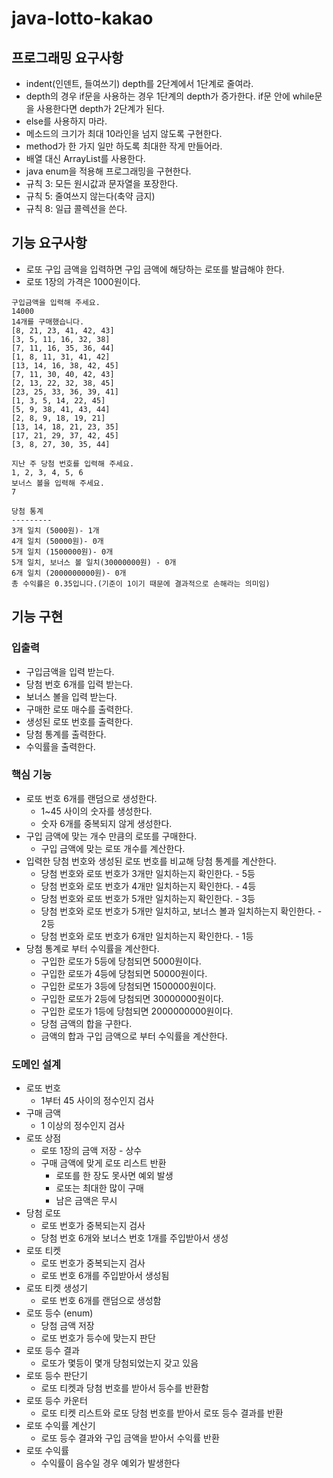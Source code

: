 # java-lotto-kakao

## 프로그래밍 요구사항

* indent(인덴트, 들여쓰기) depth를 2단계에서 1단계로 줄여라.
* depth의 경우 if문을 사용하는 경우 1단계의 depth가 증가한다. if문 안에 while문을 사용한다면 depth가 2단계가 된다.
* else를 사용하지 마라.
* 메소드의 크기가 최대 10라인을 넘지 않도록 구현한다.
* method가 한 가지 일만 하도록 최대한 작게 만들어라.
* 배열 대신 ArrayList를 사용한다.
* java enum을 적용해 프로그래밍을 구현한다.
* 규칙 3: 모든 원시값과 문자열을 포장한다.
* 규칙 5: 줄여쓰지 않는다(축약 금지)
* 규칙 8: 일급 콜렉션을 쓴다.

## 기능 요구사항

* 로또 구입 금액을 입력하면 구입 금액에 해당하는 로또를 발급해야 한다.
* 로또 1장의 가격은 1000원이다.

```
구입금액을 입력해 주세요.
14000
14개를 구매했습니다.
[8, 21, 23, 41, 42, 43]
[3, 5, 11, 16, 32, 38]
[7, 11, 16, 35, 36, 44]
[1, 8, 11, 31, 41, 42]
[13, 14, 16, 38, 42, 45]
[7, 11, 30, 40, 42, 43]
[2, 13, 22, 32, 38, 45]
[23, 25, 33, 36, 39, 41]
[1, 3, 5, 14, 22, 45]
[5, 9, 38, 41, 43, 44]
[2, 8, 9, 18, 19, 21]
[13, 14, 18, 21, 23, 35]
[17, 21, 29, 37, 42, 45]
[3, 8, 27, 30, 35, 44]

지난 주 당첨 번호를 입력해 주세요.
1, 2, 3, 4, 5, 6
보너스 볼을 입력해 주세요.
7

당첨 통계
---------
3개 일치 (5000원)- 1개
4개 일치 (50000원)- 0개
5개 일치 (1500000원)- 0개
5개 일치, 보너스 볼 일치(30000000원) - 0개
6개 일치 (2000000000원)- 0개
총 수익률은 0.35입니다.(기준이 1이기 때문에 결과적으로 손해라는 의미임)
```

## 기능 구현

### 입출력

* 구입금액을 입력 받는다.
* 당첨 번호 6개를 입력 받는다.
* 보너스 볼을 입력 받는다.
* 구매한 로또 매수를 출력한다.
* 생성된 로또 번호를 출력한다.
* 당첨 통계를 출력한다.
* 수익률을 출력한다.

### 핵심 기능

* 로또 번호 6개를 랜덤으로 생성한다.
    * 1~45 사이의 숫자를 생성한다.
    * 숫자 6개를 중복되지 않게 생성한다.
* 구입 금액에 맞는 개수 만큼의 로또를 구매한다.
    * 구입 금액에 맞는 로또 개수를 계산한다.
* 입력한 당첨 번호와 생성된 로또 번호를 비교해 당첨 통계를 계산한다.
    * 당첨 번호와 로또 번호가 3개만 일치하는지 확인한다. - 5등
    * 당첨 번호와 로또 번호가 4개만 일치하는지 확인한다. - 4등
    * 당첨 번호와 로또 번호가 5개만 일치하는지 확인한다. - 3등
    * 당첨 번호와 로또 번호가 5개만 일치하고, 보너스 볼과 일치하는지 확인한다. - 2등
    * 당첨 번호와 로또 번호가 6개만 일치하는지 확인한다. - 1등
* 당첨 통계로 부터 수익률을 계산한다.
    * 구입한 로또가 5등에 당첨되면 5000원이다.
    * 구입한 로또가 4등에 당첨되면 50000원이다.
    * 구입한 로또가 3등에 당첨되면 1500000원이다.
    * 구입한 로또가 2등에 당첨되면 30000000원이다.
    * 구입한 로또가 1등에 당첨되면 2000000000원이다.
    * 당첨 금액의 합을 구한다.
    * 금액의 합과 구입 금액으로 부터 수익률을 계산한다.

### 도메인 설계

* 로또 번호
    * 1부터 45 사이의 정수인지 검사
* 구매 금액
    * 1 이상의 정수인지 검사
* 로또 상점
    * 로또 1장의 금액 저장 - 상수
    * 구매 금액에 맞게 로또 리스트 반환
        * 로또를 한 장도 못사면 예외 발생
        * 로또는 최대한 많이 구매
        * 남은 금액은 무시
* 당첨 로또
    * 로또 번호가 중복되는지 검사
    * 당첨 번호 6개와 보너스 번호 1개를 주입받아서 생성
* 로또 티켓
    * 로또 번호가 중복되는지 검사
    * 로또 번호 6개를 주입받아서 생성됨
* 로또 티켓 생성기
    * 로또 번호 6개를 랜덤으로 생성함 
* 로또 등수 (enum)
    * 당첨 금액 저장
    * 로또 번호가 등수에 맞는지 판단
* 로또 등수 결과
    * 로또가 몇등이 몇개 당첨되었는지 갖고 있음
* 로또 등수 판단기
    * 로또 티켓과 당첨 번호를 받아서 등수를 반환함
* 로또 등수 카운터
    * 로또 티켓 리스트와 로또 당첨 번호를 받아서 로또 등수 결과를 반환
* 로또 수익률 계산기
    * 로또 등수 결과와 구입 금액을 받아서 수익률 반환
* 로또 수익률
    * 수익률이 음수일 경우 예외가 발생한다
